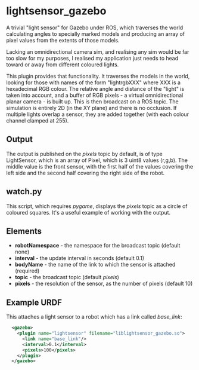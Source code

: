 # lightsensor_gazebo

A trivial "light sensor" for Gazebo under ROS, which traverses the world
calculating angles to specially marked models and producing
an array of pixel values from the extents of those models.

Lacking an omnidirectional camera sim, and realising any sim would be
far too slow for my purposes, I realised my application just needs to
head toward or away from different coloured lights.

This plugin provides that functionality. It traverses the models in
the world, looking for those with names of the form "lightrgbXXX"
where XXX is a hexadecimal RGB colour. The relative angle and distance
of the "light" is taken into account, and a buffer of RGB pixels - a
virtual omnidirectional planar camera - is built up. This is then
broadcast on a ROS topic.
The simulation is entirely 2D (in the XY plane) and there is no occlusion. If multiple lights
overlap a sensor, they are added together (with each colour channel clamped at 255).

## Output
The output is published on the *pixels* topic by default, is of type LightSensor, which is an array of Pixel, which
is 3 uint8 values (r,g,b). The middle value is the front sensor, with the first half of
the values covering the left side and the second half covering the right side
of the robot.

## watch.py
This script, which requires *pygame*, displays the *pixels* topic as a circle
of coloured squares. It's a useful example of working with the output.

## Elements
* **robotNamespace** - the namespace for the broadcast topic (default none)
* **interval** - the update interval in seconds (default 0.1)
* **bodyName** - the name of the link to which the sensor is attached (required)
* **topic** - the broadcast topic (default *pixels*)
* **pixels** - the resolution of the sensor, as the number of pixels (default 10)

## Example URDF
This attaches a light sensor to a robot which has a link called *base_link*:
```xml
  <gazebo>
    <plugin name="lightsensor" filename="liblightsensor_gazebo.so">
      <link name="base_link"/>
      <interval>0.1</interval>
      <pixels>100</pixels>
    </plugin>
  </gazebo>
```
